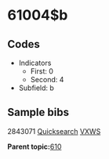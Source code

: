 # 61004$b

## Codes

-   Indicators
    -   First: 0
    -   Second: 4
-   Subfield: b

## Sample bibs

2843071 [Quicksearch](https://search.library.yale.edu/catalog/2843071) [VXWS](http://prodorbis.library.yale.edu:7014/vxws/GetHoldingsService?bibId=2843071)

**Parent topic:**[610](../../tags/610/610.md)

